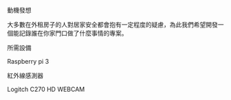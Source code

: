 動機發想

大多數在外租房子的人對居家安全都會抱有一定程度的疑慮，為此我們希望開發一個能記錄誰在你家門口做了什麼事情的專案。

所需設備

Raspberry pi 3

紅外線感測器

Logitch C270 HD WEBCAM
